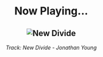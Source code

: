 <div align="center"> 
<h1>Now Playing...</h1>

![New Divide](https://i.scdn.co/image/ab67616d00001e02d0071c6bd8264a0c037c53a6)
--
_<p>Track: New Divide - Jonathan Young </p>_
</div>
